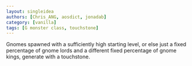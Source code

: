 ```yaml
---
layout: singleidea
authors: [Chris_ANG, aosdict, jonadab]
category: [vanilla]
tags: [G monster class, touchstone]
---
```

Gnomes spawned with a sufficiently high starting level, or else just a fixed percentage of gnome lords and a different fixed percentage of gnome kings, generate with a touchstone.
